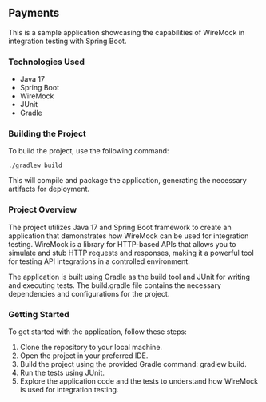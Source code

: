 ## Payments
This is a sample application showcasing the capabilities of WireMock in integration testing with Spring Boot.

### Technologies Used
* Java 17
* Spring Boot
* WireMock
* JUnit
* Gradle

### Building the Project
To build the project, use the following command:

`./gradlew build`

This will compile and package the application, generating the necessary artifacts for deployment.

### Project Overview
The project utilizes Java 17 and Spring Boot framework to create an application that demonstrates how WireMock can be used for integration testing. WireMock is a library for HTTP-based APIs that allows you to simulate and stub HTTP requests and responses, making it a powerful tool for testing API integrations in a controlled environment.

The application is built using Gradle as the build tool and JUnit for writing and executing tests. The build.gradle file contains the necessary dependencies and configurations for the project.

### Getting Started
To get started with the application, follow these steps:

1. Clone the repository to your local machine.
2. Open the project in your preferred IDE.
3. Build the project using the provided Gradle command: gradlew build.
4. Run the tests using JUnit.
5. Explore the application code and the tests to understand how WireMock is used for integration testing.


